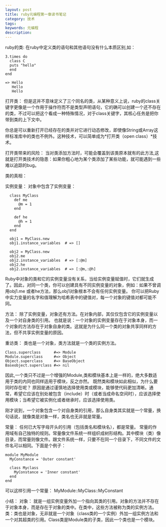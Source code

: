 ```yaml
---
layout: post
title: ruby元编程第一章读书笔记
category: 技术
tags: 
keywords: 元编程
description: 
---
```


ruby的类:
在ruby中定义类的语句和其他语句没有什么本质区别,如：

```
3.times do
  class C
  puts "hello"
  end
end

=> Hello
   Hello
   Hello
```

打开类：
但是这并不意味定义了三个同名的类，从某种意义上说，ruby的class关键字更像是一个作用于操作符而不是类型声明语句，它的确可以创建一个还不存在的类，不过可以把这个看成一种特殊情况，对于class关键字，其核心任务是把你带到类的上下文中。

你总是可以重新打开已经存在的类并对它进行动态修改，即使像String或Array这样标准库中的类也不例外。这种技术，可以简单成为*打开类（open class）*技术。

打开类带来的风险：
当对类添加方法时，可能会覆盖到该类原本就有的此方法,这就是打开类技术的隐患：如果你粗心地为某个类添加了某些功能，就可能遇到一些难以追踪的bug。


类的真相：
 
实例变量：
  对象中包含了实例变量：

```
  class MyClass
    def me
      @m = 1
    end
    
    def he
      @h = 1
    end
  end
 
  obj1 = MyClass.new
  obj1.instance_variables  # => []

  obj2 = MyClass.new
  obj2.me
  obj2.instance_variables  # => [:@m]
  obj2.he
  obj2.instance_variables  # => [:@m,:@h]
```

Ruby中对象的类和它的实例变量没有关系，当给实例变量赋值时，它们就生成了。因此，对同一个类，你可以创建具有不同实例变量的对象，例如：如果不曾调用obj1.me 或者he方法，那么obj1对象根本不会有任何实例变量。
你可以把Ruby中实力变量的名字和值理解为哈希表中的键值对，每一个对象的键值对都可能不同。


方法：
除了实例变量，对象还有方法。在对象内部，其仅仅包含它的实例变量以及一个对自身类的引用。
也就是说：一个对象的实例变量存在于对象本身，而一个对象的方法存在于对象自身的类。这就是为什么同一个类的对象共享同样的方法，但不共享实例变量的原因。

重访类：
类也是一个对象，类方法就是一个类的实例方法。

```
Class.superclass      #=> Module 
Module.superclass     #=> Object
Object.superclass     #=> BaseObject
Baseobject.superclass #=> nil 
```

因此,一个类只不过是一个增强的Module,类和模块基本上是一样的，绝大多数适用于类的内同也同样适用于模块，反之亦然。
既然类和模块如此相似，为什么要同时存在呢？
原因是通过谨慎地选择使用类或模块，能够使代码更加清晰。通常，希望它应该在别处被包含（include）时（或者当成命名空间时），应该选择使用模块；当希望它被实例化或者继承时，应该选择使用类。

刚才说到，一个对象包含一个对自身类的引用，那么自身类其实就是一个常量，换句话说，就像类是对象一样，类名也无非就是常量。

常量：
任何已大写字母开头的引用（包括类名和模块名），都是常量。
常量的作用域有自己独特的规则。常量像文件系统一样组织成树形结构。其中模块（类）像目录，而常量则像文件。跟文件系统一样，只要不在同一个目录下，不同文件的文件名可以相同。下面是个例子：

```
module MyModule
  MyConstance = 'Outer constant'

  class Myclass
    MyConstance = 'Inner constant'
  end
end
```

可以这样引用一个常量： MyModule::MyClass::MyConstant

小结：
对象： 就是一组实例变量外加一个指向其类的引用。对象的方法并不存在于对象本身，而是存在于对象的类中。在类中，这些方法被称为类的实例方法。
类：类也是对象，无非就是一个对象（class类的一个实例）外加一组实例方法和一个对其超类的引用。Class类是Module类的子类，因此一个类也是一个模块。
